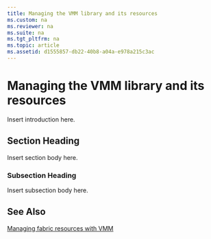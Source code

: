 ```yaml
---
title: Managing the VMM library and its resources
ms.custom: na
ms.reviewer: na
ms.suite: na
ms.tgt_pltfrm: na
ms.topic: article
ms.assetid: d1555857-db22-40b8-a04a-e978a215c3ac
---
```

# Managing the VMM library and its resources
Insert introduction here.

## Section Heading
Insert section body here.

### Subsection Heading
Insert subsection body here.

## See Also
[Managing fabric resources with VMM](./Managing-fabric-resources-with-VMM.md)


